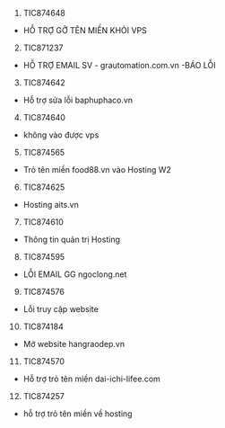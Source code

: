 1. TIC874648
- HỖ TRỢ GỠ TÊN MIỀN KHỎI VPS
2.	TIC871237
- HỖ TRỢ EMAIL SV - grautomation.com.vn -BÁO LỖI
3. TIC874642
- Hỗ trợ sửa lỗi baphuphaco.vn
4. TIC874640
- không vào được vps
5. TIC874565
- Trỏ tên miền food88.vn vào Hosting W2
6. TIC874625
- Hosting aits.vn
7. TIC874610
- Thông tin quản trị Hosting
8. TIC874595
- LỖI EMAIL GG ngoclong.net
9. TIC874576
- Lỗi truy cập website
10. TIC874184
- Mở website hangraodep.vn
11. TIC874570
- Hỗ trợ trỏ tên miền dai-ichi-lifee.com
12. TIC874257
- hỗ trợ trỏ tên miền về hosting
